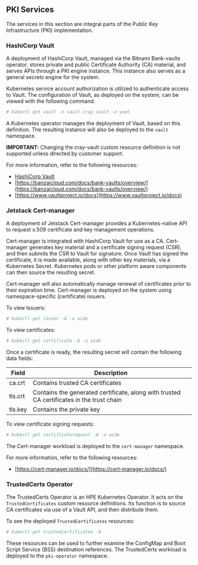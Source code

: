 ## PKI Services

The services in this section are integral parts of the Public Key Infrastructure \(PKI\) implementation.

### HashiCorp Vault

A deployment of HashiCorp Vault, managed via the Bitnami Bank-vaults operator, stores private and public Certificate Authority \(CA\) material, and serves APIs through a PKI engine instance. This instance also serves as a general secrets engine for the system.

Kubernetes service account authorization is utilized to authenticate access to Vault. The configuration of Vault, as deployed on the system, can be viewed with the following command:

```bash
# kubectl get vault -n vault cray-vault -o yaml
```

A Kubernetes operator manages the deployment of Vault, based on this definition. The resulting instance will also be deployed to the `vault` namespace.

**IMPORTANT:** Changing the cray-vault custom resource definition is not supported unless directed by customer support.

For more information, refer to the following resources:

- [HashiCorp Vault](HashiCorp_Vault.md)
- [https://banzaicloud.com/docs/bank-vaults/overview/](https://banzaicloud.com/docs/bank-vaults/overview/)
- [https://www.vaultproject.io/docs](https://www.vaultproject.io/docs)

### Jetstack Cert-manager

A deployment of Jetstack Cert-manager provides a Kubernetes-native API to request x.509 certificate and key management operations.

Cert-manager is integrated with HashiCorp Vault for use as a CA. Cert-manager generates key material and a certificate signing request \(CSR\), and then submits the CSR to Vault for signature. Once Vault has signed the certificate, it is made available, along with other key materials, via a Kubernetes Secret. Kubernetes pods or other platform aware components can then source the resulting secret.

Cert-manager will also automatically manage renewal of certificates prior to their expiration time. Cert-manager is deployed on the system using namespace-specific \(certificate\) issuers.

To view Issuers:

```bash
# kubectl get issuer -A -o wide
```

To view certificates:

```bash
# kubectl get certificate -A -o wide
```

Once a certificate is ready, the resulting secret will contain the following data fields:

|Field|Description|
|-----|-----------|
|ca.crt|Contains trusted CA certificates|
|tls.crt|Contains the generated certificate, along with trusted CA certificates in the trust chain|
|tls.key|Contains the private key|

To view certificate signing requests:

```bash
# kubectl get certificaterequest -A -o wide
```

The Cert-manager workload is deployed to the `cert-manager` namespace.

For more information, refer to the following resources:

-   [https://cert-manager.io/docs/](https://cert-manager.io/docs/)

### TrustedCerts Operator

The TrustedCerts Operator is an HPE Kubernetes Operator. It acts on the `TrustedCertificates` custom resource definitions. Its function is to source CA certificates via use of a Vault API, and then distribute them.

To see the deployed `TrustedCertificates` resources:

```bash
# kubectl get trustedcertificates -A
```

These resources can be used to further examine the ConfigMap and Boot Script Service \(BSS\) destination references. The TrustedCerts workload is deployed to the `pki-operator` namespace.



